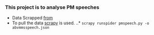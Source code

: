 ### This project is to analyse PM speeches
* Data Scrapped [from](http://archivepmo.nic.in/)
* To pull the data [scrapy](http://scrapy.org/) is used.
..* ```scrapy runspider pmspeech.py -o 	abvmmsspeech.json```